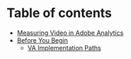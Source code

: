 # Table of contents

* [Measuring Video in Adobe Analytics](video_overview.md)
* [Before You Begin](before-you-begin/video_get_started.md)
  * [VA Implementation Paths](before-you-begin/va-implementation-paths/c_vhl_heartbeat-paths.md)
